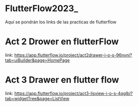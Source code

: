 # FlutterFlow2023_
Aquí se pondrán los links de las practicas de flutterflow

# Act 2 Drower en flutterFlow
link: https://app.flutterflow.io/project/act2drawer-i-o-s-96nvnj?tab=uiBuilder&page=HomePage

# Act 3 Drawer en flutter flow
link: https://app.flutterflow.io/project/act3-lisview-i-o-s-4qglbi?tab=widgetTree&page=ListView
